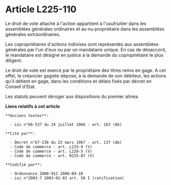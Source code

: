 # Article L225-110

Le droit de vote attaché à l'action appartient à l'usufruitier dans les assemblées générales ordinaires et au nu-propriétaire
dans les assemblées générales extraordinaires.

Les copropriétaires d'actions indivises sont représentés aux assemblées générales par l'un d'eux ou par un mandataire unique.
En cas de désaccord, le mandataire est désigné en justice à la demande du copropriétaire le plus diligent.

Le droit de vote est exercé par le propriétaire des titres remis en gage. A cet effet, le créancier gagiste dépose, à la
demande de son débiteur, les actions qu'il détient en gage, dans les conditions et délais fixés par décret en Conseil d'Etat.

Les statuts peuvent déroger aux dispositions du premier alinéa.

**Liens relatifs à cet article**

	**Anciens textes**:

	  - Loi n°66-537 du 24 juillet 1966 - art. 163 (Ab)

	**Cité par**:

	  - Décret n°67-236 du 23 mars 1967 - art. 137 (Ab)
	  - Code de commerce - art. L225-9 (V)
	  - Code de commerce - art. L228-5 (V)
	  - Code de commerce - art. R225-87 (V)

	**Codifié par**:

	  - Ordonnance 2000-912 2000-09-18
	  - Loi n°2003-7 2003-01-03 art. 50 I (ratification)
